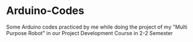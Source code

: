 # Arduino-Codes
Some Arduino codes practiced by me while doing the project of my "Multi Purpose Robot" in our Project Development Course in 2-2 Semester
